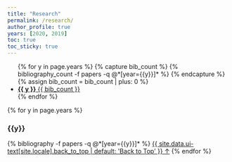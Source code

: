 ```yaml
---
title: "Research"
permalink: /research/
author_profile: true
years: [2020, 2019]
toc: true
toc_sticky: true
---
```


<ul class="taxonomy__index">
  {% for y in page.years %}
    {% capture bib_count %} {% bibliography_count -f papers -q @*[year={{y}}]* %} {% endcapture %}
    <!-- convert to number  -->
    {% assign bib_count = bib_count | plus: 0 %}
    <li>
      <a href="#{{ y }}">
        <strong>{{ y }}</strong> <span class="taxonomy__count">{{ bib_count }}</span>
      </a>
    </li>
  {% endfor %}
</ul>

{% for y in page.years %}

  <h3  id="{{y}}" class="pubyear">{{y}}</h3>
  {% bibliography -f papers -q @*[year={{y}}]* %}
  <a href="#page-title" class="back-to-top">{{ site.data.ui-text[site.locale].back_to_top | default: 'Back to Top' }} &uarr;</a>
{% endfor %}
